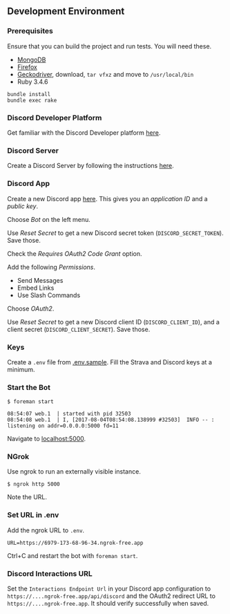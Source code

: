 ## Development Environment

### Prerequisites

Ensure that you can build the project and run tests. You will need these.

- [MongoDB](https://docs.mongodb.com/manual/installation/)
- [Firefox](https://www.mozilla.org/firefox/new/)
- [Geckodriver](https://github.com/mozilla/geckodriver), download, `tar vfxz` and move to `/usr/local/bin`
- Ruby 3.4.6

```
bundle install
bundle exec rake
```

### Discord Developer Platform

Get familiar with the Discord Developer platform [here](https://discord.com/developers/docs/intro).

### Discord Server

Create a Discord Server by following the instructions [here](https://support.discord.com/hc/en-us/articles/204849977-How-do-I-create-a-server-).

### Discord App

Create a new Discord app [here](https://discord.com/developers/applications?new_application=true). This gives you an _application ID_ and a _public key_.

Choose _Bot_ on the left menu.

Use _Reset Secret_ to get a new Discord secret token (`DISCORD_SECRET_TOKEN`). Save those.

Check the _Requires OAuth2 Code Grant_ option.

Add the following _Permissions_.

* Send Messages
* Embed Links
* Use Slash Commands

Choose _OAuth2_.

Use _Reset Secret_ to get a new Discord client ID (`DISCORD_CLIENT_ID`), and a client secret (`DISCORD_CLIENT_SECRET`). Save those.

### Keys

Create a `.env` file from [.env.sample](.env.sample). Fill the Strava and Discord keys at a minimum.

### Start the Bot

```
$ foreman start

08:54:07 web.1  | started with pid 32503
08:54:08 web.1  | I, [2017-08-04T08:54:08.138999 #32503]  INFO -- : listening on addr=0.0.0.0:5000 fd=11
```

Navigate to [localhost:5000](http://localhost:5000).

### NGrok

Use ngrok to run an externally visible instance.

```
$ ngrok http 5000
```

Note the URL.


### Set URL in .env

Add the ngrok URL to `.env`.

```
URL=https://6979-173-68-96-34.ngrok-free.app
```

Ctrl+C and restart the bot with `foreman start`.

### Discord Interactions URL

Set the `Interactions Endpoint Url` in your Discord app configuration to `https://....ngrok-free.app/api/discord` and the OAuth2 redirect URL to `https://....ngrok-free.app`. It should verify successfully when saved.